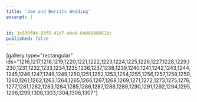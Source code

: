 ```yaml
---
title: 'Joe and Berrits Wedding'
excerpt: |
  
  				
id: 3c530f04-83f5-41d7-a4a4-64d08489518c
published: false
---
```

[gallery type="rectangular" ids="1216,1217,1218,1219,1220,1221,1222,1223,1224,1225,1226,1227,1228,1229,1230,1231,1232,1233,1234,1235,1236,1237,1238,1239,1240,1241,1242,1243,1244,1245,1246,1247,1248,1249,1250,1251,1252,1253,1254,1255,1256,1257,1258,1259,1260,1261,1262,1263,1264,1265,1266,1267,1268,1269,1271,1272,1273,1275,1276,1277,1281,1282,1283,1284,1285,1286,1287,1288,1289,1290,1291,1292,1294,1295,1296,1299,1300,1303,1304,1306,1307"]

<!--more-->

&nbsp;